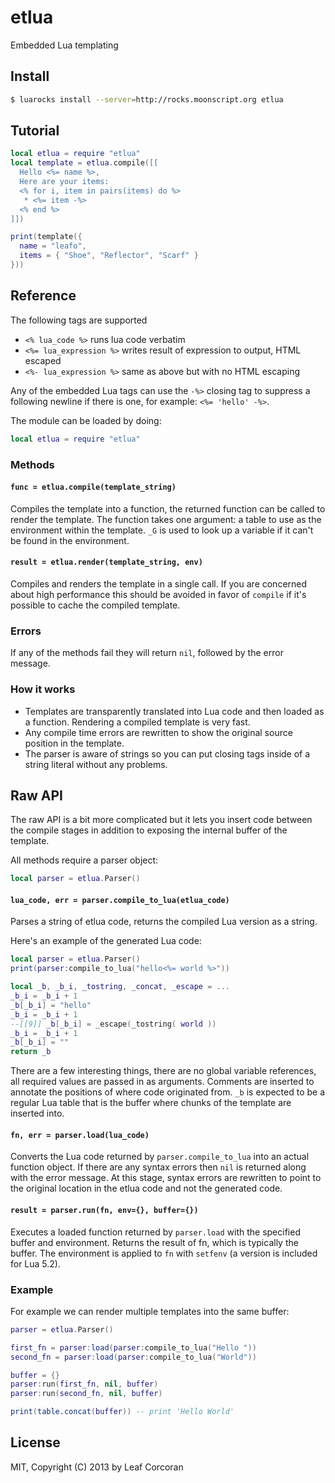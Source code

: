 # etlua

Embedded Lua templating

## Install

```bash
$ luarocks install --server=http://rocks.moonscript.org etlua
```

## Tutorial

```lua
local etlua = require "etlua"
local template = etlua.compile([[
  Hello <%= name %>,
  Here are your items:
  <% for i, item in pairs(items) do %>
   * <%= item -%>
  <% end %>
]])

print(template({
  name = "leafo",
  items = { "Shoe", "Reflector", "Scarf" }
}))

```

## Reference

The following tags are supported

* `<% lua_code %>` runs lua code verbatim
* `<%= lua_expression %>` writes result of expression to output, HTML escaped
* `<%- lua_expression %>` same as above but with no HTML escaping

Any of the embedded Lua tags can use the `-%>` closing tag to suppress a
following newline if there is one, for example: `<%= 'hello' -%>`.

The module can be loaded by doing:

```lua
local etlua = require "etlua"
```

### Methods

#### `func = etlua.compile(template_string)`

Compiles the template into a function, the returned function can be called to
render the template. The function takes one argument: a table to use as the
environment within the template. `_G` is used to look up a variable if it can't
be found in the environment.

#### `result = etlua.render(template_string, env)`

Compiles and renders the template in a single call. If you are concerned about
high performance this should be avoided in favor of `compile` if it's possible
to cache the compiled template.

### Errors

If any of the methods fail they will return `nil`, followed by the error
message.

### How it works

* Templates are transparently translated into Lua code and then loaded as a
  function. Rendering a compiled template is very fast.
* Any compile time errors are rewritten to show the original source position in
  the template.
* The parser is aware of strings so you can put closing tags inside of a string
  literal without any problems.

## Raw API

The raw API is a bit more complicated but it lets you insert code between the
compile stages in addition to exposing the internal buffer of the template.

All methods require a parser object:

```lua
local parser = etlua.Parser()
```

#### `lua_code, err = parser.compile_to_lua(etlua_code)`

Parses a string of etlua code, returns the compiled Lua version as a
string.

Here's an example of the generated Lua code:

```lua
local parser = etlua.Parser()
print(parser:compile_to_lua("hello<%= world %>"))
```

```lua
local _b, _b_i, _tostring, _concat, _escape = ...
_b_i = _b_i + 1
_b[_b_i] = "hello"
_b_i = _b_i + 1
--[[9]] _b[_b_i] = _escape(_tostring( world ))
_b_i = _b_i + 1
_b[_b_i] = ""
return _b
```

There are a few interesting things, there are no global variable references,
all required values are passed in as arguments. Comments are inserted to
annotate the positions of where code originated from. `_b` is expected to be a
regular Lua table that is the buffer where chunks of the template are inserted
into.

#### `fn, err = parser.load(lua_code)`

Converts the Lua code returned by `parser.compile_to_lua` into an actual
function object. If there are any syntax errors then `nil` is returned along
with the error message. At this stage, syntax errors are rewritten to point to
the original location in the etlua code and not the generated code.

#### `result = parser.run(fn, env={}, buffer={})`

Executes a loaded function returned by `parser.load` with the specified buffer
and environment. Returns the result of fn, which is typically the buffer. The
environment is applied to `fn` with `setfenv` (a version is included for Lua
5.2).

### Example

For example we can render multiple templates into the same buffer:

```lua
parser = etlua.Parser()

first_fn = parser:load(parser:compile_to_lua("Hello "))
second_fn = parser:load(parser:compile_to_lua("World"))

buffer = {}
parser:run(first_fn, nil, buffer)
parser:run(second_fn, nil, buffer)

print(table.concat(buffer)) -- print 'Hello World'
```

## License

MIT, Copyright (C) 2013 by Leaf Corcoran

